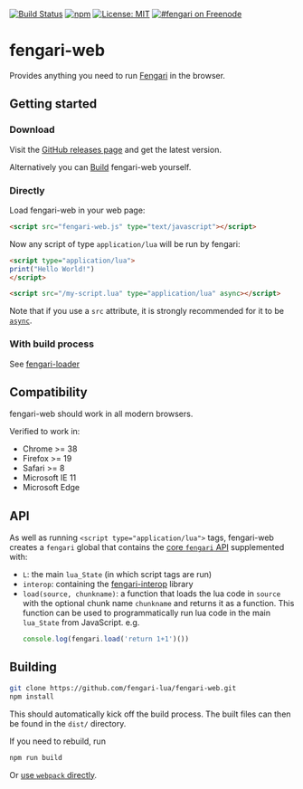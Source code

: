 [![Build Status](https://travis-ci.org/fengari-lua/fengari-web.svg?branch=master)](https://travis-ci.org/fengari-lua/fengari-web)
[![npm](https://img.shields.io/npm/v/fengari-web.svg)](https://npmjs.com/package/fengari-web)
[![License: MIT](https://img.shields.io/badge/License-MIT-yellow.svg)](https://opensource.org/licenses/MIT)
[![#fengari on Freenode](https://img.shields.io/Freenode/%23fengari.png)](https://webchat.freenode.net/?channels=fengari)


# fengari-web

Provides anything you need to run [Fengari](https://fengari.io) in the browser.

## Getting started

### Download

Visit the [GitHub releases page](https://github.com/fengari-lua/fengari-web/releases) and get the latest version.

Alternatively you can [Build](#Building) fengari-web yourself.


### Directly

Load fengari-web in your web page:

```html
<script src="fengari-web.js" type="text/javascript"></script>
```

Now any script of type `application/lua` will be run by fengari:

```html
<script type="application/lua">
print("Hello World!")
</script>

<script src="/my-script.lua" type="application/lua" async></script>
```

Note that if you use a `src` attribute, it is strongly recommended for it to be [`async`](https://developer.mozilla.org/en-US/docs/Web/HTML/Element/script#attr-async).


### With build process

See [fengari-loader](https://github.com/fengari-lua/fengari-loader/)


## Compatibility

fengari-web should work in all modern browsers.

Verified to work in:

  - Chrome >= 38
  - Firefox >= 19
  - Safari >= 8
  - Microsoft IE 11
  - Microsoft Edge


## API

As well as running `<script type="application/lua">` tags, fengari-web creates a `fengari` global that contains the [core `fengari` API](https://github.com/fengari-lua/fengari#the-js-api) supplemented with:

  - `L`: the main `lua_State` (in which script tags are run)
  - `interop`: containing the [fengari-interop](https://github.com/fengari-lua/fengari-interop) library
  - `load(source, chunkname)`: a function that loads the lua code in `source` with the optional chunk name `chunkname` and returns it as a function.
    This function can be used to programmatically run lua code in the main `lua_State` from JavaScript. e.g.
    ```js
    console.log(fengari.load('return 1+1')())
    ```


## Building

```bash
git clone https://github.com/fengari-lua/fengari-web.git
npm install
```

This should automatically kick off the build process.
The built files can then be found in the `dist/` directory.

If you need to rebuild, run

```bash
npm run build
```

Or [use `webpack` directly](https://webpack.js.org/api/cli/).
